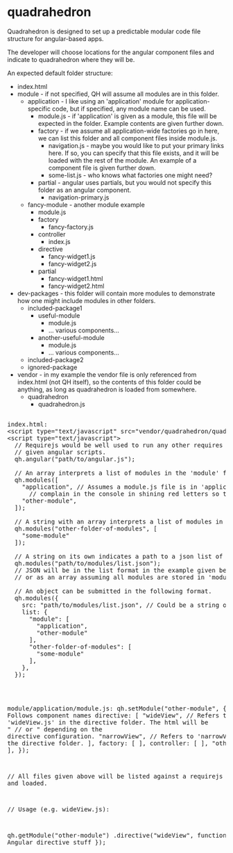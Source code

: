 quadrahedron
============

Quadrahedron is designed to set up a predictable modular code file structure for angular-based apps.

The developer will choose locations for the angular component files and indicate to quadrahedron where they will be.

An expected default folder structure:

<ul>
  <li>index.html</li>
  <li>module - if not specified, QH will assume all modules are in this folder.
    <ul>
      <li>application - I like using an 'application' module for application-specific code, but if specified, 
        any module name can be used.
        <ul>
          <li>module.js - if 'application' is given as a module, this file will be expected in the folder. Example 
            contents are given further down.</li>
          <li>factory - if we assume all application-wide factories go in here, we can list this folder and all
            component files inside module.js.
            <ul>
              <li>navigation.js - maybe you would like to put your primary links here. If so, you can specify that
              this file exists, and it will be loaded with the rest of the module. An example of a component file is 
              given further down.</li>
              <li>some-list.js - who knows what factories one might need?</li>
            </ul>
          </li>
          <li>partial - angular uses partials, but you would not specify this folder as an angular component.
            <ul>
              <li>navigation-primary.js</li>
            </ul>
          </li>
        </ul>
      </li>
      <li>fancy-module - another module example
        <ul>
          <li>module.js</li>
          <li>factory
            <ul>
              <li>fancy-factory.js</li>
            </ul>
          </li>
          <li>controller
            <ul>
              <li>index.js</li>
            </ul>
          </li>
          <li>directive
            <ul>
              <li>fancy-widget1.js</li>
              <li>fancy-widget2.js</li>
            </ul>
          </li>
          <li>partial
            <ul>
              <li>fancy-widget1.html</li>
              <li>fancy-widget2.html</li>
            </ul>
          </li>
        </ul>
      </li>
    </ul>
  </li>
  <li>dev-packages - this folder will contain more modules to demonstrate how one might include modules in other 
  folders.
    <ul>
      <li>included-package1
        <ul>
          <li>useful-module
            <ul>
              <li>module.js</li>
              <li>... various components...</li>
            </ul>
          </li>
          <li>another-useful-module
            <ul>
              <li>module.js</li>
              <li>... various components...</li>
            </ul>
          </li>
        </ul>
      </li>
      <li>included-package2</li>
      <li>ignored-package</li>
    </ul>
  </li>
  <li>vendor - in my example the vendor file is only referenced from index.html (not QH itself), so the 
  contents of this folder could be anything, as long as quadrahedron is loaded from somewhere.
    <ul>
      <li>quadrahedron
        <ul>
          <li>quadrahedron.js</li>
        </ul>
      </li>
    </ul>
  </li>
</ul>

<pre>

index.html:
&lt;script type="text/javascript" src="vendor/quadrahedron/quadrahedron.js"&gt;&lt;/script&gt;
&lt;script type="text/javascript"&gt;
  // Requirejs would be well used to run any other requires once this has completed, and then run the 
  // given angular scripts.
  qh.angular("path/to/angular.js");
  
  // An array interprets a list of modules in the 'module' folder.
  qh.modules([
    "application", // Assumes a module.js file is in 'application' folder. If this doesn't work, it will 
      // complain in the console in shining red letters so that the dev knows how to fix the problem.
    "other-module",
  ]);
  
  // A string with an array interprets a list of modules in a folder named after the given string.
  qh.modules("other-folder-of-modules", [
    "some-module"
  ]);
  
  // A string on its own indicates a path to a json list of modules.
  qh.modules("path/to/modules/list.json");
  // JSON will be in the list format in the example given below, as though specific module folders exist,
  // or as an array assuming all modules are stored in 'module'.
  
  // An object can be submitted in the following format.
  qh.modules({
    src: "path/to/modules/list.json", // Could be a string or an array. This will obviously be slower.
    list: {
      "module": [
        "application",
        "other-module"
      ],
      "other-folder-of-modules": [
        "some-module"
      ],
    },
  });
  
</script>

module/application/module.js:
qh.setModule("other-module", {
  // Follows component names
  directive: [
    "wideView", // Refers to 'wideView.js' in the directive folder. The html will be "<data-wide-view/> 
      // or <ANY data-wide-view>" depending on the directive configuration.
    "narrowView", // Refers to 'narrowView.js' in the directive folder.
  ],
  factory: [
  ],
  controller: [
  ],
  "other-stuff": [
  ],
});

// All files given above will be listed against a requirejs function and loaded.

// Usage (e.g. wideView.js):

qh.getModule("other-module")
.directive("wideView", function() {
  // Angular directive stuff
});

</pre>
